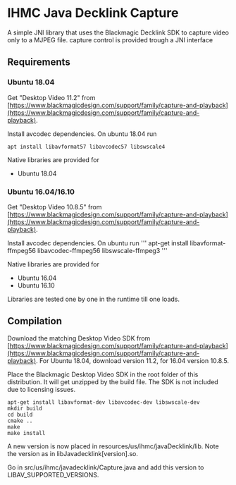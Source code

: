 # IHMC Java Decklink Capture

A simple JNI library that uses the Blackmagic Decklink SDK to capture video only to a MJPEG file. 
capture control is provided trough a JNI interface

## Requirements


### Ubuntu 18.04
Get "Desktop Video 11.2" from [https://www.blackmagicdesign.com/support/family/capture-and-playback](https://www.blackmagicdesign.com/support/family/capture-and-playback).

Install avcodec dependencies. On ubuntu 18.04 run

```
apt install libavformat57 libavcodec57 libswscale4
```

Native libraries are provided for
- Ubuntu 18.04


### Ubuntu 16.04/16.10
Get "Desktop Video 10.8.5" from [https://www.blackmagicdesign.com/support/family/capture-and-playback](https://www.blackmagicdesign.com/support/family/capture-and-playback).

Install avcodec dependencies. On ubuntu run
'''
apt-get install libavformat-ffmpeg56 libavcodec-ffmpeg56 libswscale-ffmpeg3
'''

Native libraries are provided for
- Ubuntu 16.04
- Ubuntu 16.10

Libraries are tested one by one in the runtime till one loads. 


## Compilation

Download the matching Desktop Video SDK from [https://www.blackmagicdesign.com/support/family/capture-and-playback](https://www.blackmagicdesign.com/support/family/capture-and-playback). For Ubuntu 18.04, download version 11.2, for 16.04 version 10.8.5.


Place the Blackmagic Desktop Video SDK in the root folder of this distribution. It will get unzipped by the build file. The SDK is not included due to licensing issues.
```
apt-get install libavformat-dev libavcodec-dev libswscale-dev
mkdir build
cd build
cmake ..
make 
make install
```

A new version is now placed in resources/us/ihmc/javaDecklink/lib. Note the version as in libJavadecklink[version].so. 

Go in src/us/ihmc/javadecklink/Capture.java and add this version to LIBAV_SUPPORTED_VERSIONS.
